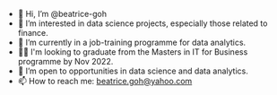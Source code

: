 - 👋 Hi, I’m @beatrice-goh
- 👀 I’m interested in data science projects, especially those related to finance. 
- 🌱 I’m currently in a job-training programme for data analytics. 
- 🧑‍🎓 I'm looking to graduate from the Masters in IT for Business programme by Nov 2022. 
- 💞️ I’m open to opportunities in data science and data analytics. 
- 📫 How to reach me: beatrice.goh@yahoo.com

<!---
beatrice-goh/beatrice-goh is a ✨ special ✨ repository because its `README.md` (this file) appears on your GitHub profile.
You can click the Preview link to take a look at your changes.
--->
